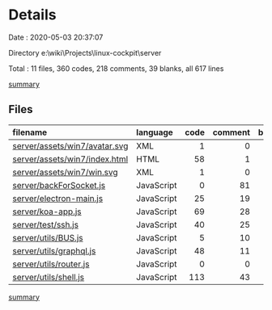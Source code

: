 # Details

Date : 2020-05-03 20:37:07

Directory e:\wiki\Projects\linux-cockpit\server

Total : 11 files,  360 codes, 218 comments, 39 blanks, all 617 lines

[summary](results.md)

## Files
| filename | language | code | comment | blank | total |
| :--- | :--- | ---: | ---: | ---: | ---: |
| [server/assets/win7/avatar.svg](/server/assets/win7/avatar.svg) | XML | 1 | 0 | 0 | 1 |
| [server/assets/win7/index.html](/server/assets/win7/index.html) | HTML | 58 | 1 | 1 | 60 |
| [server/assets/win7/win.svg](/server/assets/win7/win.svg) | XML | 1 | 0 | 0 | 1 |
| [server/backForSocket.js](/server/backForSocket.js) | JavaScript | 0 | 81 | 2 | 83 |
| [server/electron-main.js](/server/electron-main.js) | JavaScript | 25 | 19 | 8 | 52 |
| [server/koa-app.js](/server/koa-app.js) | JavaScript | 69 | 28 | 3 | 100 |
| [server/test/ssh.js](/server/test/ssh.js) | JavaScript | 40 | 25 | 9 | 74 |
| [server/utils/BUS.js](/server/utils/BUS.js) | JavaScript | 5 | 10 | 1 | 16 |
| [server/utils/graphql.js](/server/utils/graphql.js) | JavaScript | 48 | 11 | 5 | 64 |
| [server/utils/router.js](/server/utils/router.js) | JavaScript | 0 | 0 | 1 | 1 |
| [server/utils/shell.js](/server/utils/shell.js) | JavaScript | 113 | 43 | 9 | 165 |

[summary](results.md)